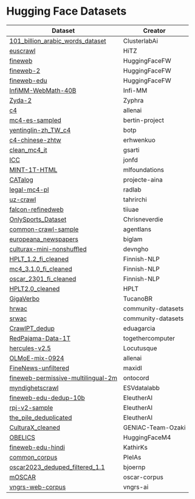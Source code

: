 # Hugging Face Datasets

| Dataset | Creator |
|---------|--------|
| [101_billion_arabic_words_dataset](https://huggingface.co/datasets/ClusterlabAi/101_billion_arabic_words_dataset) | ClusterlabAi |
| [euscrawl](https://huggingface.co/datasets/HiTZ/euscrawl) | HiTZ |
| [fineweb](https://huggingface.co/datasets/HuggingFaceFW/fineweb) | HuggingFaceFW |
| [fineweb-2](https://huggingface.co/datasets/HuggingFaceFW/fineweb-2) | HuggingFaceFW |
| [fineweb-edu](https://huggingface.co/datasets/HuggingFaceFW/fineweb-edu) | HuggingFaceFW |
| [InfiMM-WebMath-40B](https://huggingface.co/datasets/Infi-MM/InfiMM-WebMath-40B) | Infi-MM |
| [Zyda-2](https://huggingface.co/datasets/Zyphra/Zyda-2) | Zyphra |
| [c4](https://huggingface.co/datasets/allenai/c4) | allenai |
| [mc4-es-sampled](https://huggingface.co/datasets/bertin-project/mc4-es-sampled) | bertin-project |
| [yentinglin-zh_TW_c4](https://huggingface.co/datasets/botp/yentinglin-zh_TW_c4) | botp |
| [c4-chinese-zhtw](https://huggingface.co/datasets/erhwenkuo/c4-chinese-zhtw) | erhwenkuo |
| [clean_mc4_it](https://huggingface.co/datasets/gsarti/clean_mc4_it) | gsarti |
| [ICC](https://huggingface.co/datasets/jonfd/ICC) | jonfd |
| [MINT-1T-HTML](https://huggingface.co/datasets/mlfoundations/MINT-1T-HTML) | mlfoundations |
| [CATalog](https://huggingface.co/datasets/projecte-aina/CATalog) | projecte-aina |
| [legal-mc4-pl](https://huggingface.co/datasets/radlab/legal-mc4-pl) | radlab |
| [uz-crawl](https://huggingface.co/datasets/tahrirchi/uz-crawl) | tahrirchi |
| [falcon-refinedweb](https://huggingface.co/datasets/tiiuae/falcon-refinedweb) | tiiuae |
| [OnlySports_Dataset](https://huggingface.co/datasets/Chrisneverdie/OnlySports_Dataset) | Chrisneverdie |
| [common-crawl-sample](https://huggingface.co/datasets/agentlans/common-crawl-sample) | agentlans |
| [europeana_newspapers](https://huggingface.co/datasets/biglam/europeana_newspapers) | biglam |
| [culturax-mini-nonshuffled](https://huggingface.co/datasets/devngho/culturax-mini-nonshuffled) | devngho |
| [HPLT_1.2_fi_cleaned](https://huggingface.co/datasets/Finnish-NLP/HPLT_1.2_fi_cleaned) | Finnish-NLP |
| [mc4_3.1.0_fi_cleaned](https://huggingface.co/datasets/Finnish-NLP/mc4_3.1.0_fi_cleaned) | Finnish-NLP |
| [oscar_2301_fi_cleaned](https://huggingface.co/datasets/Finnish-NLP/oscar_2301_fi_cleaned) | Finnish-NLP |
| [HPLT2.0_cleaned](https://huggingface.co/datasets/HPLT/HPLT2.0_cleaned) | HPLT |
| [GigaVerbo](https://huggingface.co/datasets/TucanoBR/GigaVerbo) | TucanoBR |
| [hrwac](https://huggingface.co/datasets/community-datasets/hrwac) | community-datasets |
| [srwac](https://huggingface.co/datasets/community-datasets/srwac) | community-datasets |
| [CrawlPT_dedup](https://huggingface.co/datasets/eduagarcia/CrawlPT_dedup) | eduagarcia |
| [RedPajama-Data-1T](https://huggingface.co/datasets/togethercomputer/RedPajama-Data-1T) | togethercomputer |
| [hercules-v2.5](https://huggingface.co/datasets/Locutusque/hercules-v2.5) | Locutusque |
| [OLMoE-mix-0924](https://huggingface.co/datasets/allenai/OLMoE-mix-0924) | allenai |
| [FineNews-unfiltered](https://huggingface.co/datasets/maxidl/FineNews-unfiltered) | maxidl |
| [fineweb-permissive-multilingual-2m](https://huggingface.co/datasets/ontocord/fineweb-permissive-multilingual-2m) | ontocord |
| [myndighetscrawl](https://huggingface.co/datasets/ESVdatalabb/myndighetscrawl) | ESVdatalabb |
| [fineweb-edu-dedup-10b](https://huggingface.co/datasets/EleutherAI/fineweb-edu-dedup-10b) | EleutherAI |
| [rpj-v2-sample](https://huggingface.co/datasets/EleutherAI/rpj-v2-sample) | EleutherAI |
| [the_pile_deduplicated](https://huggingface.co/datasets/EleutherAI/the_pile_deduplicated) | EleutherAI |
| [CulturaX_cleaned](https://huggingface.co/datasets/GENIAC-Team-Ozaki/CulturaX_cleaned) | GENIAC-Team-Ozaki |
| [OBELICS](https://huggingface.co/datasets/HuggingFaceM4/OBELICS) | HuggingFaceM4 |
| [fineweb-edu-hindi](https://huggingface.co/datasets/KathirKs/fineweb-edu-hindi) | KathirKs |
| [common_corpus](https://huggingface.co/datasets/PleIAs/common_corpus) | PleIAs |
| [oscar2023_deduped_filtered_1.1](https://huggingface.co/datasets/bjoernp/oscar2023_deduped_filtered_1.1) | bjoernp |
| [mOSCAR](https://huggingface.co/datasets/oscar-corpus/mOSCAR) | oscar-corpus |
| [vngrs-web-corpus](https://huggingface.co/datasets/vngrs-ai/vngrs-web-corpus) | vngrs-ai |
